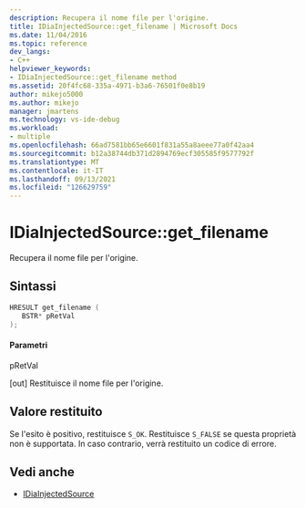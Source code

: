 ```yaml
---
description: Recupera il nome file per l'origine.
title: IDiaInjectedSource::get_filename | Microsoft Docs
ms.date: 11/04/2016
ms.topic: reference
dev_langs:
- C++
helpviewer_keywords:
- IDiaInjectedSource::get_filename method
ms.assetid: 20f4fc68-335a-4971-b3a6-76501f0e8b19
author: mikejo5000
ms.author: mikejo
manager: jmartens
ms.technology: vs-ide-debug
ms.workload:
- multiple
ms.openlocfilehash: 66ad7581bb65e6601f831a55a8aeee77a0f42aa4
ms.sourcegitcommit: b12a38744db371d2894769ecf305585f9577792f
ms.translationtype: MT
ms.contentlocale: it-IT
ms.lasthandoff: 09/13/2021
ms.locfileid: "126629759"
---
```

# <a name="idiainjectedsourceget_filename"></a>IDiaInjectedSource::get_filename
Recupera il nome file per l'origine.

## <a name="syntax"></a>Sintassi

```C++
HRESULT get_filename ( 
   BSTR* pRetVal
);
```

#### <a name="parameters"></a>Parametri
 pRetVal

[out] Restituisce il nome file per l'origine.

## <a name="return-value"></a>Valore restituito
 Se l'esito è positivo, restituisce `S_OK`. Restituisce `S_FALSE` se questa proprietà non è supportata. In caso contrario, verrà restituito un codice di errore.

## <a name="see-also"></a>Vedi anche
- [IDiaInjectedSource](../../debugger/debug-interface-access/idiainjectedsource.md)

